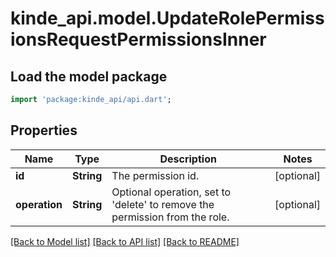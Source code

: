 # kinde_api.model.UpdateRolePermissionsRequestPermissionsInner

## Load the model package
```dart
import 'package:kinde_api/api.dart';
```

## Properties
Name | Type | Description | Notes
------------ | ------------- | ------------- | -------------
**id** | **String** | The permission id. | [optional] 
**operation** | **String** | Optional operation, set to 'delete' to remove the permission from the role. | [optional] 

[[Back to Model list]](../README.md#documentation-for-models) [[Back to API list]](../README.md#documentation-for-api-endpoints) [[Back to README]](../README.md)


